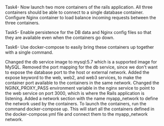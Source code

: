 
Task4- Now launch two more containers of the rails application. All three containers should be able to connect to a single database container. Configure Nginx container to load balance incoming requests between the three containers.


Task5- Enable persistence for the DB data and Nginx config files so that they are available even when the containers go down.


Task6- Use docker-compose to easily bring these containers up together with a single command.


Changed the db service image to mysql:5.7 which is a supported image for MySQL.
Removed the port mapping for the db service, since we don't want to expose the database port to the host or external network.
Added the expose keyword to the web, web2, and web3 services, to make the container port available to the containers in the same network.
Changed the NGINX_PROXY_PASS environment variable in the nginx service to point to the web service on port 3000, which is where the Rails application is listening.
Added a network section with the name myapp_network to define the network used by the containers.
To launch the containers, run the command docker-compose up. This will start all the containers defined in the docker-compose.yml file and connect them to the myapp_network network.

